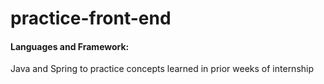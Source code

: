 # practice-front-end

#### Languages and Framework:
Java and Spring to practice concepts learned in prior weeks of internship
